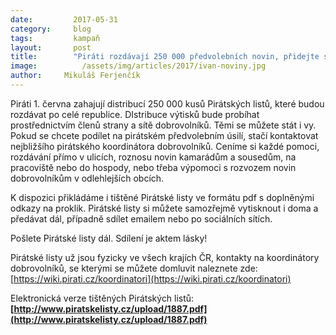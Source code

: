 ```yaml
---
date:         2017-05-31
category:     blog
tags:         kampaň
layout:       post
title:        "Piráti rozdávají 250 000 předvolebních novin, přidejte se!"
image:          /assets/img/articles/2017/ivan-noviny.jpg
author:     Mikuláš Ferjenčík
---
```


Piráti 1. června zahajují distribucí 250 000 kusů Pirátských listů, které budou rozdávat po celé republice. DIstribuce výtisků bude probíhat prostřednictvím členů strany a sítě dobrovolníků. Těmi se můžete stát i vy. Pokud se chcete podílet na pirátském předvolebním úsilí, stačí kontaktovat nejbližšího pirátského koordinátora dobrovolníků. Ceníme si každé pomoci, rozdávání přímo v ulicích, roznosu novin kamarádům a sousedům, na pracoviště nebo do hospody, nebo třeba výpomoci s rozvozem novin dobrovolníkům v odlehlejších obcích.

K dispozici přikládáme i tištěné Pirátské listy ve formátu pdf s doplněnými odkazy na proklik. Pirátské listy si můžete samozřejmě vytisknout i doma a předávat dál, případně sdílet emailem nebo po sociálních sítích.

Pošlete Pirátské listy dál. Sdílení je aktem lásky!

Pirátské listy už jsou fyzicky ve všech krajích ČR, kontakty na koordinátory dobrovolníků, se kterými se můžete domluvit naleznete zde: [https://wiki.pirati.cz/koordinatori](https://wiki.pirati.cz/koordinatori)

Elektronická verze tištěných Pirátských listů: **[http://www.piratskelisty.cz/upload/1887.pdf](http://www.piratskelisty.cz/upload/1887.pdf)**
